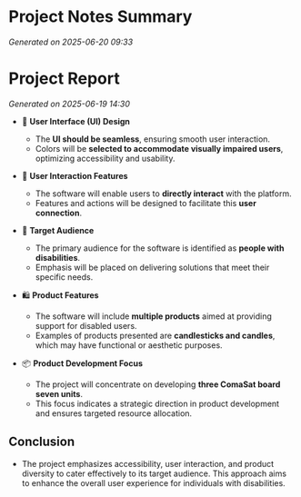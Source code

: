 # Project Notes Summary

*Generated on 2025-06-20 09:33*

# Project Report

*Generated on 2025-06-19 14:30*

- 🎨 **User Interface (UI) Design**
  - The **UI should be seamless**, ensuring smooth user interaction.
  - Colors will be **selected to accommodate visually impaired users**, optimizing accessibility and usability.

- 🤝 **User Interaction Features**
  - The software will enable users to **directly interact** with the platform.
  - Features and actions will be designed to facilitate this **user connection**.

- 👥 **Target Audience**
  - The primary audience for the software is identified as **people with disabilities**.
  - Emphasis will be placed on delivering solutions that meet their specific needs.

- 🛍️ **Product Features**
  - The software will include **multiple products** aimed at providing support for disabled users.
  - Examples of products presented are **candlesticks and candles**, which may have functional or aesthetic purposes.

- 📦 **Product Development Focus**
  - The project will concentrate on developing **three ComaSat board seven units**.
  - This focus indicates a strategic direction in product development and ensures targeted resource allocation.

## Conclusion
- The project emphasizes accessibility, user interaction, and product diversity to cater effectively to its target audience. This approach aims to enhance the overall user experience for individuals with disabilities.